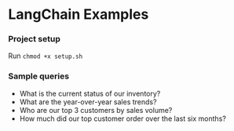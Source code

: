 # LangChain Examples

### Project setup
Run `chmod +x setup.sh`


### Sample queries
- What is the current status of our inventory?
- What are the year-over-year sales trends?
- Who are our top 3 customers by sales volume?
- How much did our top customer order over the last six months?
